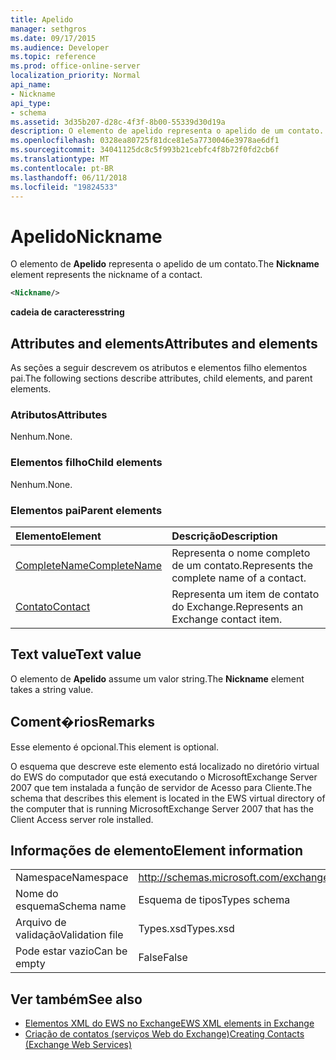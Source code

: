 ```yaml
---
title: Apelido
manager: sethgros
ms.date: 09/17/2015
ms.audience: Developer
ms.topic: reference
ms.prod: office-online-server
localization_priority: Normal
api_name:
- Nickname
api_type:
- schema
ms.assetid: 3d35b207-d28c-4f3f-8b00-55339d30d19a
description: O elemento de apelido representa o apelido de um contato.
ms.openlocfilehash: 0328ea80725f81dce81e5a7730046e3978ae6df1
ms.sourcegitcommit: 34041125dc8c5f993b21cebfc4f8b72f0fd2cb6f
ms.translationtype: MT
ms.contentlocale: pt-BR
ms.lasthandoff: 06/11/2018
ms.locfileid: "19824533"
---
```

# <a name="nickname"></a><span data-ttu-id="2bd5a-103">Apelido</span><span class="sxs-lookup"><span data-stu-id="2bd5a-103">Nickname</span></span>

<span data-ttu-id="2bd5a-104">O elemento de **Apelido** representa o apelido de um contato.</span><span class="sxs-lookup"><span data-stu-id="2bd5a-104">The **Nickname** element represents the nickname of a contact.</span></span> 
  
```xml
<Nickname/>
```

<span data-ttu-id="2bd5a-105">**cadeia de caracteres**</span><span class="sxs-lookup"><span data-stu-id="2bd5a-105">**string**</span></span>

## <a name="attributes-and-elements"></a><span data-ttu-id="2bd5a-106">Attributes and elements</span><span class="sxs-lookup"><span data-stu-id="2bd5a-106">Attributes and elements</span></span>

<span data-ttu-id="2bd5a-107">As seções a seguir descrevem os atributos e elementos filho elementos pai.</span><span class="sxs-lookup"><span data-stu-id="2bd5a-107">The following sections describe attributes, child elements, and parent elements.</span></span>
  
### <a name="attributes"></a><span data-ttu-id="2bd5a-108">Atributos</span><span class="sxs-lookup"><span data-stu-id="2bd5a-108">Attributes</span></span>

<span data-ttu-id="2bd5a-109">Nenhum.</span><span class="sxs-lookup"><span data-stu-id="2bd5a-109">None.</span></span>
  
### <a name="child-elements"></a><span data-ttu-id="2bd5a-110">Elementos filho</span><span class="sxs-lookup"><span data-stu-id="2bd5a-110">Child elements</span></span>

<span data-ttu-id="2bd5a-111">Nenhum.</span><span class="sxs-lookup"><span data-stu-id="2bd5a-111">None.</span></span>
  
### <a name="parent-elements"></a><span data-ttu-id="2bd5a-112">Elementos pai</span><span class="sxs-lookup"><span data-stu-id="2bd5a-112">Parent elements</span></span>

|<span data-ttu-id="2bd5a-113">**Elemento**</span><span class="sxs-lookup"><span data-stu-id="2bd5a-113">**Element**</span></span>|<span data-ttu-id="2bd5a-114">**Descrição**</span><span class="sxs-lookup"><span data-stu-id="2bd5a-114">**Description**</span></span>|
|:-----|:-----|
|[<span data-ttu-id="2bd5a-115">CompleteName</span><span class="sxs-lookup"><span data-stu-id="2bd5a-115">CompleteName</span></span>](completename.md) <br/> |<span data-ttu-id="2bd5a-116">Representa o nome completo de um contato.</span><span class="sxs-lookup"><span data-stu-id="2bd5a-116">Represents the complete name of a contact.</span></span>  <br/> |
|[<span data-ttu-id="2bd5a-117">Contato</span><span class="sxs-lookup"><span data-stu-id="2bd5a-117">Contact</span></span>](contact.md) <br/> |<span data-ttu-id="2bd5a-118">Representa um item de contato do Exchange.</span><span class="sxs-lookup"><span data-stu-id="2bd5a-118">Represents an Exchange contact item.</span></span>  <br/> |
   
## <a name="text-value"></a><span data-ttu-id="2bd5a-119">Text value</span><span class="sxs-lookup"><span data-stu-id="2bd5a-119">Text value</span></span>

<span data-ttu-id="2bd5a-120">O elemento de **Apelido** assume um valor string.</span><span class="sxs-lookup"><span data-stu-id="2bd5a-120">The **Nickname** element takes a string value.</span></span> 
  
## <a name="remarks"></a><span data-ttu-id="2bd5a-121">Coment�rios</span><span class="sxs-lookup"><span data-stu-id="2bd5a-121">Remarks</span></span>

<span data-ttu-id="2bd5a-122">Esse elemento é opcional.</span><span class="sxs-lookup"><span data-stu-id="2bd5a-122">This element is optional.</span></span>
  
<span data-ttu-id="2bd5a-123">O esquema que descreve este elemento está localizado no diretório virtual do EWS do computador que está executando o MicrosoftExchange Server 2007 que tem instalada a função de servidor de Acesso para Cliente.</span><span class="sxs-lookup"><span data-stu-id="2bd5a-123">The schema that describes this element is located in the EWS virtual directory of the computer that is running MicrosoftExchange Server 2007 that has the Client Access server role installed.</span></span>
  
## <a name="element-information"></a><span data-ttu-id="2bd5a-124">Informações de elemento</span><span class="sxs-lookup"><span data-stu-id="2bd5a-124">Element information</span></span>

|||
|:-----|:-----|
|<span data-ttu-id="2bd5a-125">Namespace</span><span class="sxs-lookup"><span data-stu-id="2bd5a-125">Namespace</span></span>  <br/> |http://schemas.microsoft.com/exchange/services/2006/types  <br/> |
|<span data-ttu-id="2bd5a-126">Nome do esquema</span><span class="sxs-lookup"><span data-stu-id="2bd5a-126">Schema name</span></span>  <br/> |<span data-ttu-id="2bd5a-127">Esquema de tipos</span><span class="sxs-lookup"><span data-stu-id="2bd5a-127">Types schema</span></span>  <br/> |
|<span data-ttu-id="2bd5a-128">Arquivo de validação</span><span class="sxs-lookup"><span data-stu-id="2bd5a-128">Validation file</span></span>  <br/> |<span data-ttu-id="2bd5a-129">Types.xsd</span><span class="sxs-lookup"><span data-stu-id="2bd5a-129">Types.xsd</span></span>  <br/> |
|<span data-ttu-id="2bd5a-130">Pode estar vazio</span><span class="sxs-lookup"><span data-stu-id="2bd5a-130">Can be empty</span></span>  <br/> |<span data-ttu-id="2bd5a-131">False</span><span class="sxs-lookup"><span data-stu-id="2bd5a-131">False</span></span>  <br/> |
   
## <a name="see-also"></a><span data-ttu-id="2bd5a-132">Ver também</span><span class="sxs-lookup"><span data-stu-id="2bd5a-132">See also</span></span>

- [<span data-ttu-id="2bd5a-133">Elementos XML do EWS no Exchange</span><span class="sxs-lookup"><span data-stu-id="2bd5a-133">EWS XML elements in Exchange</span></span>](ews-xml-elements-in-exchange.md)
- [<span data-ttu-id="2bd5a-134">Criação de contatos (serviços Web do Exchange)</span><span class="sxs-lookup"><span data-stu-id="2bd5a-134">Creating Contacts (Exchange Web Services)</span></span>](http://msdn.microsoft.com/library/4845917e-70d1-481c-bbd7-011ec6571789%28Office.15%29.aspx)

